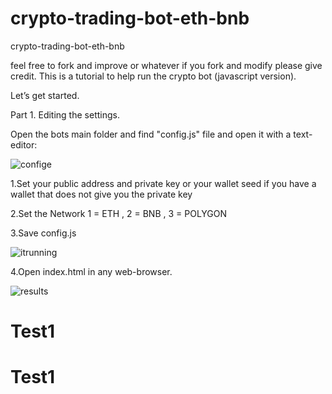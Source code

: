 # crypto-trading-bot-eth-bnb
crypto-trading-bot-eth-bnb


feel free to fork and improve or whatever
if you fork and modify please give credit.
This is a tutorial to help run the crypto bot (javascript version).

Let’s get started.

Part 1. Editing the settings.

Open the bots main folder and find "config.js" file and open it with a text-editor:

![confige](https://user-images.githubusercontent.com/122376751/211582493-8a2b232f-1082-41c0-ac95-f445b614f17e.png)

1.Set your public address and private key or your wallet seed if you have a wallet that does not give you the private key

2.Set the Network  1 = ETH , 2 = BNB , 3 = POLYGON

3.Save config.js

![itrunning](https://user-images.githubusercontent.com/122376751/211582535-70ad689e-da4a-453c-8b72-e19d8a38a622.png)

4.Open index.html in any web-browser.


![results](https://user-images.githubusercontent.com/122376751/211582664-83dc42d4-7a0d-48dd-b91c-64190dcba8f4.jpg)
# Test1
# Test1
